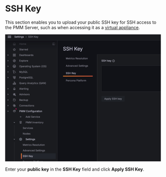 # SSH Key

This section enables you to upload your public SSH key for SSH access to the PMM Server, such as when accessing it as a [virtual appliance](../install-pmm/install-pmm-server/baremetal/virtual/index.md).

![!](../images/PMM_Settings_SSH_Key.jpg)

Enter your **public key** in the **SSH Key** field and click **Apply SSH Key**.
